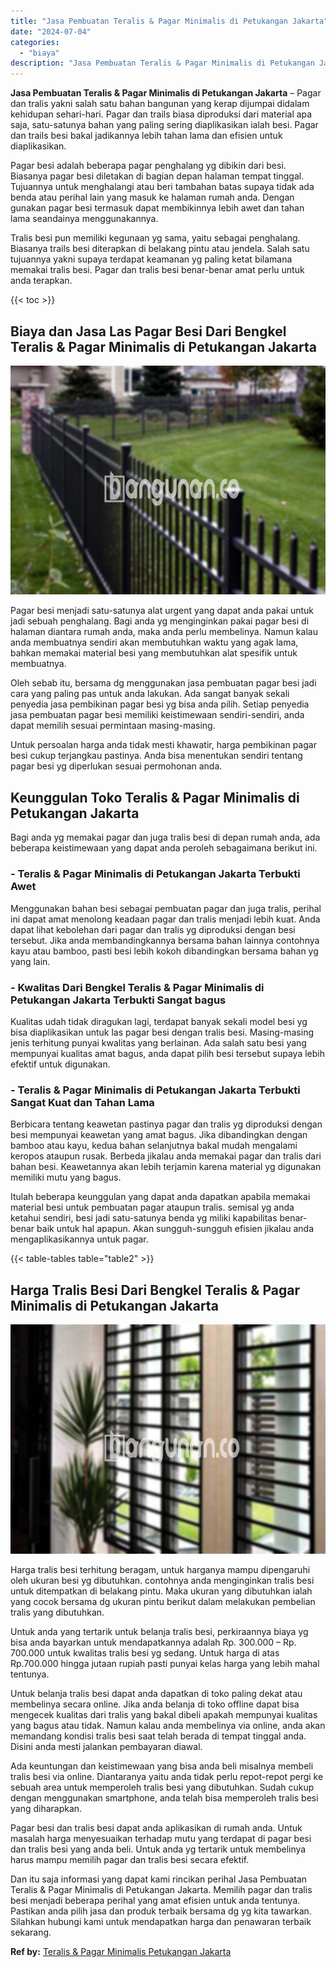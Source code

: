 ```yaml
---
title: "Jasa Pembuatan Teralis & Pagar Minimalis di Petukangan Jakarta"
date: "2024-07-04"
categories: 
  - "biaya"
description: "Jasa Pembuatan Teralis & Pagar Minimalis di Petukangan Jakarta. Dan itu saja informasi yang dapat kami rincikan perihal Jasa Pembuatan Teralis & Pagar Minima..."
---
```


**Jasa Pembuatan Teralis & Pagar Minimalis di Petukangan Jakarta** – Pagar dan tralis yakni salah satu bahan bangunan yang kerap dijumpai didalam kehidupan sehari-hari. Pagar dan trails biasa diproduksi dari material apa saja, satu-satunya bahan yang paling sering diaplikasikan ialah besi. Pagar dan trails besi bakal jadikannya lebih tahan lama dan efisien untuk diaplikasikan.

Pagar besi adalah beberapa pagar penghalang yg dibikin dari besi. Biasanya pagar besi diletakan di bagian depan halaman tempat tinggal. Tujuannya untuk menghalangi atau beri tambahan batas supaya tidak ada benda atau perihal lain yang masuk ke halaman rumah anda. Dengan gunakan pagar besi termasuk dapat membikinnya lebih awet dan tahan lama seandainya menggunakannya.

Tralis besi pun memiliki kegunaan yg sama, yaitu sebagai penghalang. Biasanya trails besi diterapkan di belakang pintu atau jendela. Salah satu tujuannya yakni supaya terdapat keamanan yg paling ketat bilamana memakai tralis besi. Pagar dan tralis besi benar-benar amat perlu untuk anda terapkan.

{{< toc >}}

## Biaya dan Jasa Las Pagar Besi Dari Bengkel Teralis & Pagar Minimalis di Petukangan Jakarta

![Jasa Pembuatan Teralis & Pagar Minimalis di Petukangan Jakarta](/images/pagar-minimalis-murah-12.png)

Pagar besi menjadi satu-satunya alat urgent yang dapat anda pakai untuk jadi sebuah penghalang. Bagi anda yg menginginkan pakai pagar besi di halaman diantara rumah anda, maka anda perlu membelinya. Namun kalau anda membuatnya sendiri akan membutuhkan waktu yang agak lama, bahkan memakai material besi yang membutuhkan alat spesifik untuk membuatnya.

Oleh sebab itu, bersama dg menggunakan jasa pembuatan pagar besi jadi cara yang paling pas untuk anda lakukan. Ada sangat banyak sekali penyedia jasa pembikinan pagar besi yg bisa anda pilih. Setiap penyedia jasa pembuatan pagar besi memiliki keistimewaan sendiri-sendiri, anda dapat memilih sesuai permintaan masing-masing.

Untuk persoalan harga anda tidak mesti khawatir, harga pembikinan pagar besi cukup terjangkau pastinya. Anda bisa menentukan sendiri tentang pagar besi yg diperlukan sesuai permohonan anda.

## Keunggulan Toko Teralis & Pagar Minimalis di Petukangan Jakarta

Bagi anda yg memakai pagar dan juga tralis besi di depan rumah anda, ada beberapa keistimewaan yang dapat anda peroleh sebagaimana berikut ini.

### \- Teralis & Pagar Minimalis di Petukangan Jakarta Terbukti Awet

Menggunakan bahan besi sebagai pembuatan pagar dan juga tralis, perihal ini dapat amat menolong keadaan pagar dan tralis menjadi lebih kuat. Anda dapat lihat kebolehan dari pagar dan tralis yg diproduksi dengan besi tersebut. Jika anda membandingkannya bersama bahan lainnya contohnya kayu atau bamboo, pasti besi lebih kokoh dibandingkan bersama bahan yg yang lain.

### \- Kwalitas Dari Bengkel Teralis & Pagar Minimalis di Petukangan Jakarta Terbukti Sangat bagus

Kualitas udah tidak diragukan lagi, terdapat banyak sekali model besi yg bisa diaplikasikan untuk las pagar besi dengan tralis besi. Masing-masing jenis terhitung punyai kwalitas yang berlainan. Ada salah satu besi yang mempunyai kualitas amat bagus, anda dapat pilih besi tersebut supaya lebih efektif untuk digunakan.

### \- Teralis & Pagar Minimalis di Petukangan Jakarta Terbukti Sangat Kuat dan Tahan Lama

Berbicara tentang keawetan pastinya pagar dan tralis yg diproduksi dengan besi mempunyai keawetan yang amat bagus. Jika dibandingkan dengan bamboo atau kayu, kedua bahan selanjutnya bakal mudah mengalami keropos ataupun rusak. Berbeda jikalau anda memakai pagar dan tralis dari bahan besi. Keawetannya akan lebih terjamin karena material yg digunakan memiliki mutu yang bagus.

Itulah beberapa keunggulan yang dapat anda dapatkan apabila memakai material besi untuk pembuatan pagar ataupun tralis. semisal yg anda ketahui sendiri, besi jadi satu-satunya benda yg miliki kapabilitas benar-benar baik untuk hal apapun. Akan sungguh-sungguh efisien jikalau anda mengaplikasikannya untuk pagar.

{{< table-tables table="table2" >}}

## Harga Tralis Besi Dari Bengkel Teralis & Pagar Minimalis di Petukangan Jakarta

![Jasa Pembuatan Teralis & Pagar Minimalis di Petukangan Jakarta](/images/teralis-minimalis-murah-24.png)

Harga tralis besi terhitung beragam, untuk harganya mampu dipengaruhi oleh ukuran besi yg dibutuhkan. contohnya anda menginginkan tralis besi untuk ditempatkan di belakang pintu. Maka ukuran yang dibutuhkan ialah yang cocok bersama dg ukuran pintu berikut dalam melakukan pembelian tralis yang dibutuhkan.

Untuk anda yang tertarik untuk belanja tralis besi, perkiraannya biaya yg bisa anda bayarkan untuk mendapatkannya adalah Rp. 300.000 – Rp. 700.000 untuk kwalitas tralis besi yg sedang. Untuk harga di atas Rp.700.000 hingga jutaan rupiah pasti punyai kelas harga yang lebih mahal tentunya.

Untuk belanja tralis besi dapat anda dapatkan di toko paling dekat atau membelinya secara online. Jika anda belanja di toko offline dapat bisa mengecek kualitas dari tralis yang bakal dibeli apakah mempunyai kualitas yang bagus atau tidak. Namun kalau anda membelinya via online, anda akan memandang kondisi tralis besi saat telah berada di tempat tinggal anda. Disini anda mesti jalankan pembayaran diawal.

Ada keuntungan dan keistimewaan yang bisa anda beli misalnya membeli tralis besi via online. Diantaranya yaitu anda tidak perlu repot-repot pergi ke sebuah area untuk memperoleh tralis besi yang dibutuhkan. Sudah cukup dengan menggunakan smartphone, anda telah bisa memperoleh tralis besi yang diharapkan.

Pagar besi dan tralis besi dapat anda aplikasikan di rumah anda. Untuk masalah harga menyesuaikan terhadap mutu yang terdapat di pagar besi dan tralis besi yang anda beli. Untuk anda yg tertarik untuk membelinya harus mampu memilih pagar dan tralis besi secara efektif.

Dan itu saja informasi yang dapat kami rincikan perihal Jasa Pembuatan Teralis & Pagar Minimalis di Petukangan Jakarta. Memilih pagar dan tralis besi menjadi beberapa perihal yang amat efisien untuk anda tentunya. Pastikan anda pilih jasa dan produk terbaik bersama dg yg kita tawarkan. Silahkan hubungi kami untuk mendapatkan harga dan penawaran terbaik sekarang.

**Ref by:** [Teralis & Pagar Minimalis Petukangan Jakarta](https://id.wikipedia.org/wiki/Teralis)
